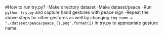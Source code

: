 #How to run try.py?
-Make directory dataset
-Make dataset/peace
-Run `python try.py` and capture hand gestures with peace sign
-Repeat the above steps for other gestures as well by changing `img_name = "./dataset/peace/peace_{}.png".format(i)` in try.py to appropriate gesture name.